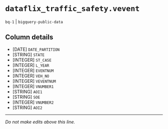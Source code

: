 # `dataflix_traffic_safety.vevent`
`bq-1` | `bigquery-public-data`

## Column details
* [DATE]      `DATE_PARTITION`
* [STRING]    `STATE`
* [INTEGER]   `ST_CASE`
* [INTEGER]   `L_YEAR`
* [INTEGER]   `EVENTNUM`
* [INTEGER]   `VEH_NO`
* [INTEGER]   `VEVENTNUM`
* [INTEGER]   `VNUMBER1`
* [STRING]    `AOI1`
* [STRING]    `SOE`
* [INTEGER]   `VNUMBER2`
* [STRING]    `AOI2`

-------------------------------------------------------------------------------
*Do not make edits above this line.*
